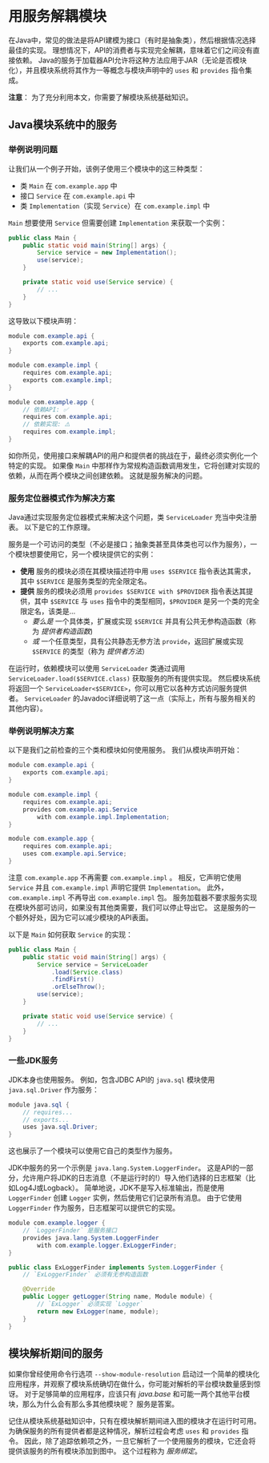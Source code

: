 # 用服务解耦模块 

在Java中，常见的做法是将API建模为接口（有时是抽象类），然后根据情况选择最佳的实现。
理想情况下，API的消费者与实现完全解耦，意味着它们之间没有直接依赖。
Java的服务于加载器API允许将这种方法应用于JAR（无论是否模块化），并且模块系统将其作为一等概念与模块声明中的 `uses` 和 `provides` 指令集成。

**注意**：
为了充分利用本文，你需要了解模块系统基础知识。

## Java模块系统中的服务

### 举例说明问题

让我们从一个例子开始，该例子使用三个模块中的这三种类型：

- 类 `Main` 在 `com.example.app` 中
- 接口 `Service` 在 `com.example.api` 中
- 类 `Implementation`（实现 `Service`）在 `com.example.impl` 中

`Main` 想要使用 `Service` 但需要创建 `Implementation` 来获取一个实例：

```java
public class Main {
    public static void main(String[] args) {
        Service service = new Implementation();
        use(service);
    }

    private static void use(Service service) {
        // ...
    }
}
```

这导致以下模块声明：

```java
module com.example.api {
    exports com.example.api;
}

module com.example.impl {
    requires com.example.api;
    exports com.example.impl;
}

module com.example.app {
    // 依赖API: ✅
    requires com.example.api;
    // 依赖实现: ⚠️
    requires com.example.impl;
}
```

如你所见，使用接口来解耦API的用户和提供者的挑战在于，最终必须实例化一个特定的实现。
如果像 `Main` 中那样作为常规构造函数调用发生，它将创建对实现的依赖，从而在两个模块之间创建依赖。
这就是服务解决的问题。

### 服务定位器模式作为解决方案

Java通过实现服务定位器模式来解决这个问题，类 `ServiceLoader` 充当中央注册表。
以下是它的工作原理。

服务是一个可访问的类型（不必是接口；抽象类甚至具体类也可以作为服务），一个模块想要使用它，另一个模块提供它的实例：

- **使用** 服务的模块必须在其模块描述符中用 `uses $SERVICE` 指令表达其需求，其中 `$SERVICE` 是服务类型的完全限定名。
- **提供** 服务的模块必须用 `provides $SERVICE with $PROVIDER` 指令表达其提供，其中 `$SERVICE` 与 `uses` 指令中的类型相同，`$PROVIDER` 是另一个类的完全限定名，该类是...
  - _要么是_ 一个具体类，扩展或实现 `$SERVICE` 并具有公共无参构造函数（称为 _提供者构造函数_)
  - _或_ 一个任意类型，具有公共静态无参方法 `provide`，返回扩展或实现 `$SERVICE` 的类型（称为 _提供者方法_）

在运行时，依赖模块可以使用 `ServiceLoader` 类通过调用 `ServiceLoader.load($SERVICE.class)` 获取服务的所有提供实现。
然后模块系统将返回一个 `ServiceLoader<$SERVICE>`，你可以用它以各种方式访问服务提供者。
`ServiceLoader` 的Javadoc详细说明了这一点（实际上，所有与服务相关的其他内容）。

### 举例说明解决方案

以下是我们之前检查的三个类和模块如何使用服务。
我们从模块声明开始：

```java
module com.example.api {
    exports com.example.api;
}

module com.example.impl {
    requires com.example.api;
    provides com.example.api.Service
        with com.example.impl.Implementation;
}

module com.example.app {
    requires com.example.api;
    uses com.example.api.Service;
}
```

注意 `com.example.app` 不再需要 `com.example.impl` 。
相反，它声明它使用 `Service` 并且 `com.example.impl` 声明它提供 `Implementation`。
此外，`com.example.impl` 不再导出 `com.example.impl` 包。
服务加载器不要求服务实现在模块外部可访问，如果没有其他类需要，我们可以停止导出它。
这是服务的一个额外好处，因为它可以减少模块的API表面。

以下是 `Main` 如何获取 `Service` 的实现：

```java
public class Main {
    public static void main(String[] args) {
        Service service = ServiceLoader
            .load(Service.class)
            .findFirst()
            .orElseThrow();
        use(service);
    }

    private static void use(Service service) {
        // ...
    }
}
```

### 一些JDK服务

JDK本身也使用服务。
例如，包含JDBC API的 `java.sql` 模块使用 `java.sql.Driver` 作为服务：

```java
module java.sql {
    // requires...
    // exports...
    uses java.sql.Driver;
}
```

这也展示了一个模块可以使用它自己的类型作为服务。

JDK中服务的另一个示例是 `java.lang.System.LoggerFinder`。
这是API的一部分，允许用户将JDK的日志消息（不是运行时的!）导入他们选择的日志框架（比如Log4J或Logback）。
简单地说，JDK不是写入标准输出，而是使用 `LoggerFinder` 创建 `Logger` 实例，然后使用它们记录所有消息。
由于它使用 `LoggerFinder` 作为服务，日志框架可以提供它的实现。

```java
module com.example.logger {
    // `LoggerFinder` 是服务接口
    provides java.lang.System.LoggerFinder
        with com.example.logger.ExLoggerFinder;
}

public class ExLoggerFinder implements System.LoggerFinder {
    // `ExLoggerFinder` 必须有无参构造函数

    @Override
    public Logger getLogger(String name, Module module) {
        // `ExLogger` 必须实现 `Logger`
        return new ExLogger(name, module);
    }
}
```

## 模块解析期间的服务

如果你曾经使用命令行选项 `--show-module-resolution` 启动过一个简单的模块化应用程序，并观察了模块系统确切在做什么，你可能对解析的平台模块数量感到惊讶。
对于足够简单的应用程序，应该只有 _java.base_ 和可能一两个其他平台模块，那么为什么会有那么多其他模块呢？
服务是答案。

记住从模块系统基础知识中，只有在模块解析期间进入图的模块才在运行时可用。
为确保服务的所有提供者都是这种情况，解析过程会考虑 `uses` 和 `provides` 指令。
因此，除了追踪依赖项之外，一旦它解析了一个使用服务的模块，它还会将提供该服务的所有模块添加到图中。
这个过程称为 _服务绑定_。

